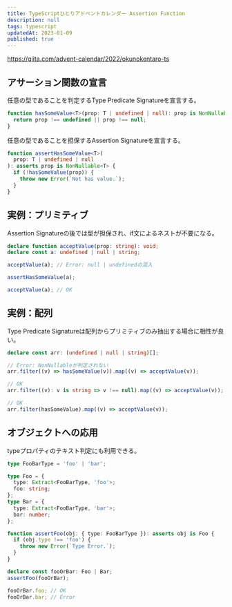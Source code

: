 ```yaml
---
title: TypeScriptひとりアドベントカレンダー Assertion Function
description: null
tags: typescript
updatedAt: 2023-01-09
published: true
---
```


https://qiita.com/advent-calendar/2022/okunokentaro-ts

## アサーション関数の宣言

任意の型であることを判定するType Predicate Signatureを宣言する。

```ts
function hasSomeValue<T>(prop: T | undefined | null): prop is NonNullable<T> {
  return prop !== undefined || prop !== null;
}
```

任意の型であることを担保するAssertion Signatureを宣言する。

```ts
function assertHasSomeValue<T>(
  prop: T | undefined | null
): asserts prop is NonNullable<T> {
  if (!hasSomeValue(prop)) {
    throw new Error(`Not has value.`);
  }
}
```

## 実例：プリミティブ

Assertion Signatureの後では型が担保され、if文によるネストが不要になる。

```ts
declare function acceptValue(prop: string): void;
declare const a: undefined | null | string;

acceptValue(a); // Error: null | undefinedの混入

assertHasSomeValue(a);

acceptValue(a); // OK
```

## 実例：配列

Type Predicate Signatureは配列からプリミティブのみ抽出する場合に相性が良い。

```ts
declare const arr: (undefined | null | string)[];

// Error: NonNullableが判定されない
arr.filter((v) => hasSomeValue(v)).map((v) => acceptValue(v));

// OK
arr.filter((v): v is string => v !== null).map((v) => acceptValue(v));

// OK
arr.filter(hasSomeValue).map((v) => acceptValue(v));
```

## オブジェクトへの応用

typeプロパティのテキスト判定にも利用できる。

```ts
type FooBarType = 'foo' | 'bar';

type Foo = {
  type: Extract<FooBarType, 'foo'>;
  foo: string;
};
type Bar = {
  type: Extract<FooBarType, 'bar'>;
  bar: number;
};

function assertFoo(obj: { type: FooBarType }): asserts obj is Foo {
  if (obj.type !== 'foo') {
    throw new Error(`Type Error.`);
  }
}

declare const fooOrBar: Foo | Bar;
assertFoo(fooOrBar);

fooOrBar.foo; // OK
fooOrBar.bar; // Error
```
